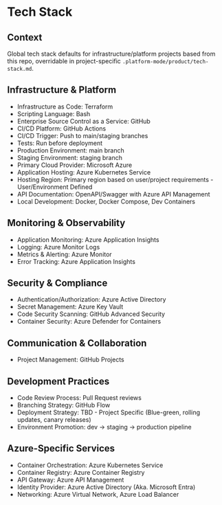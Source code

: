 # Tech Stack

## Context

Global tech stack defaults for infrastructure/platform projects based from this repo, overridable in project-specific `.platform-mode/product/tech-stack.md`.

## Infrastructure & Platform

- Infrastructure as Code: Terraform
- Scripting Language: Bash
- Enterprise Source Control as a Service: GitHub
- CI/CD Platform: GitHub Actions
- CI/CD Trigger: Push to main/staging branches
- Tests: Run before deployment
- Production Environment: main branch
- Staging Environment: staging branch
- Primary Cloud Provider: Microsoft Azure
- Application Hosting: Azure Kubernetes Service
- Hosting Region: Primary region based on user/project requirements - User/Environment Defined
- API Documentation: OpenAPI/Swagger with Azure API Management
- Local Development: Docker, Docker Compose, Dev Containers

## Monitoring & Observability

- Application Monitoring: Azure Application Insights
- Logging: Azure Monitor Logs
- Metrics & Alerting: Azure Monitor
- Error Tracking: Azure Application Insights

## Security & Compliance

- Authentication/Authorization: Azure Active Directory
- Secret Management: Azure Key Vault
- Code Security Scanning: GitHub Advanced Security
- Container Security: Azure Defender for Containers

## Communication & Collaboration

- Project Management: GitHub Projects

## Development Practices

- Code Review Process: Pull Request reviews
- Branching Strategy: GitHub Flow
- Deployment Strategy: TBD - Project Specific (Blue-green, rolling updates, canary releases)
- Environment Promotion: dev → staging → production pipeline

## Azure-Specific Services

- Container Orchestration: Azure Kubernetes Service
- Container Registry: Azure Container Registry
- API Gateway: Azure API Management
- Identity Provider: Azure Active Directory (Aka. Microsoft Entra)
- Networking: Azure Virtual Network, Azure Load Balancer
